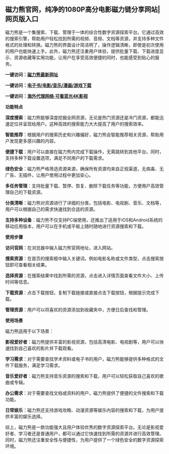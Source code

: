 <h2>磁力熊官网，纯净的1080P高分电影磁力链分享网站|网页版入口</h2>
<p>磁力熊是一个集搜索、下载、管理于一体的综合性数字资源探索平台。它通过高效的搜索引擎，帮助用户轻松找到所需的视频、音频、文档等资源，并支持多种文件格式的处理和转换。磁力熊的界面设计简洁明了，操作逻辑清晰，即使是初次使用的用户也能快速上手。此外，磁力熊还注重用户体验，提供批量下载、下载进度显示、资源收藏等实用功能，让用户在享受高效便捷的同时，也能感受到贴心的服务。</p>
<p><strong>一键访问：</strong><a href="https://cilixiong.litxdh.com" target="_blank"><strong>磁力熊最新网址</strong></a></p>
<p><strong>一键访问：</strong><a href="https://wangpanziyuan.pages.dev/" target="_blank"><strong>电子书/电影/音乐/漫画/游戏下载</strong></a></p>
<p><strong>一键访问：</strong><a href="http://ip.harmonylink.net/share/e82025" target="_blank"><strong>海外代理网络·可看蓝光4K影视</strong></a></p>
<p><strong>功能特点</strong></p>
<p><strong>深度搜索</strong>：磁力熊能够深度挖掘全网资源，无论是热门资源还是冷门资源，都能迅速定位并呈现给用户。这种高效的搜索能力大大提高了用户的搜索效率。</p>
<p><strong>智能推荐</strong>：根据用户的搜索历史和兴趣偏好，磁力熊会智能推荐相关资源，帮助用户发现更多感兴趣的内容。</p>
<p><strong>便捷下载</strong>：用户可以直接在磁力熊内完成下载操作，无需跳转到其他平台。同时，支持多种下载设置选项，满足不同用户的下载需求。</p>
<p><strong>绿色安全</strong>：磁力熊严格筛选资源来源，确保所有资源均来自正规渠道，无病毒、无广告、无插件，让用户使用过程中更加安心。</p>
<p><strong>多任务管理</strong>：支持批量下载、暂停、恢复、删除下载任务等功能，方便用户高效管理自己的下载资源。</p>
<p><strong>分类清晰</strong>：磁力熊对资源进行了详细的分类，包括电影、电视剧、音乐、文档等，用户可以根据自己的需求快速找到合适的资源。</p>
<p><strong>支持多种设备</strong>：磁力熊不仅支持PC端使用，还推出了适用于iOS和Android系统的移动应用版本，用户可以在手机或平板上随时随地进行资源搜索和下载。</p>
<p><strong>使用步骤</strong></p>
<p><strong>访问官网</strong>：在浏览器中输入磁力熊官网地址，进入网站。</p>
<p><strong>搜索资源</strong>：在首页的搜索框中输入关键词，例如电影名称或文件类型，点击搜索按钮即可查看相关结果。</p>
<p><strong>选择资源</strong>：在搜索结果中找到所需的资源，点击进入详情页面查看文件大小、上传时间等信息。</p>
<p><strong>下载资源</strong>：点击下载按钮，复制下载链接或直接点击下载按钮，根据提示完成下载。</p>
<p><strong>管理资源</strong>：用户可以将喜欢的资源添加到收藏夹中，方便日后查找和管理。</p>
<p><strong>使用场景</strong></p>
<p>磁力熊适用于以下场景：</p>
<p><strong>影视爱好者</strong>：磁力熊提供丰富的影视资源，包括高清电影、电视剧等，用户可以快速找到自己喜欢的影片并下载观看。</p>
<p><strong>学习需求</strong>：对于需要查找学术资料或电子书的用户，磁力熊能够提供多种格式的文件下载服务，满足学习需求。</p>
<p><strong>音乐爱好者</strong>：磁力熊支持音乐资源的搜索和下载，用户可以轻松获取自己喜欢的歌曲或专辑。</p>
<p><strong>办公需求</strong>：对于需要查找文档或资料的用户，磁力熊提供了便捷的文件搜索和下载功能。</p>
<p><strong>日常娱乐</strong>：磁力熊还支持游戏攻略、动漫资源等娱乐内容的搜索和下载，为用户提供丰富的娱乐选择。</p>
<p>综上，磁力熊是一款功能强大且用户体验优秀的数字资源探索平台。无论是影视爱好者、学习者还是普通用户，都可以通过它快速找到所需的资源并进行高效管理。同时，磁力熊还注重安全性与便捷性，为用户提供了一个绿色安全的数字资源探索环境。</p>
